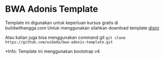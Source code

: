 # BWA Adonis Template
Template ini digunakan untuk keperluan kursus gratis di buildwithangga.com
Untuk menggunakan silahkan download template [disini](https://github.com/widada/bwa-adonis-template/archive/master.zip) 

Atau kalian juga bisa menggunakan command git
`git clone https://github.com/widada/bwa-adonis-template.git` 

*Info: Template ini menggunakan bootstrap v4